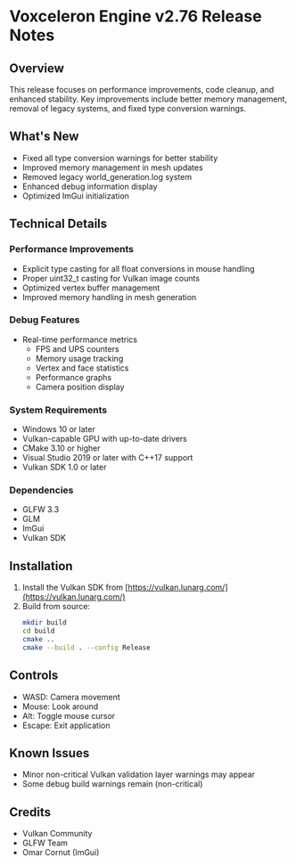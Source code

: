 # Voxceleron Engine v2.76 Release Notes

## Overview
This release focuses on performance improvements, code cleanup, and enhanced stability. Key improvements include better memory management, removal of legacy systems, and fixed type conversion warnings.

## What's New
- Fixed all type conversion warnings for better stability
- Improved memory management in mesh updates
- Removed legacy world_generation.log system
- Enhanced debug information display
- Optimized ImGui initialization

## Technical Details

### Performance Improvements
- Explicit type casting for all float conversions in mouse handling
- Proper uint32_t casting for Vulkan image counts
- Optimized vertex buffer management
- Improved memory handling in mesh generation

### Debug Features
- Real-time performance metrics
  - FPS and UPS counters
  - Memory usage tracking
  - Vertex and face statistics
  - Performance graphs
  - Camera position display

### System Requirements
- Windows 10 or later
- Vulkan-capable GPU with up-to-date drivers
- CMake 3.10 or higher
- Visual Studio 2019 or later with C++17 support
- Vulkan SDK 1.0 or later

### Dependencies
- GLFW 3.3
- GLM
- ImGui
- Vulkan SDK

## Installation

1. Install the Vulkan SDK from [https://vulkan.lunarg.com/](https://vulkan.lunarg.com/)
2. Build from source:
   ```bash
   mkdir build
   cd build
   cmake ..
   cmake --build . --config Release
   ```

## Controls
- WASD: Camera movement
- Mouse: Look around
- Alt: Toggle mouse cursor
- Escape: Exit application

## Known Issues
- Minor non-critical Vulkan validation layer warnings may appear
- Some debug build warnings remain (non-critical)

## Credits
- Vulkan Community
- GLFW Team
- Omar Cornut (ImGui) 